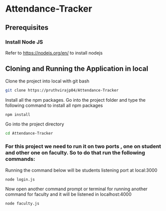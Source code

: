 # Attendance-Tracker


## Prerequisites

### Install Node JS
Refer to https://nodejs.org/en/ to install nodejs

## Cloning and Running the Application in local

Clone the project into local with git bash

```bash
git clone https://pruthvirajp04/Attendance-Tracker
```

Install all the npm packages. Go into the project folder and type the following command to install all npm packages

```bash
npm install
```

Go into the project directory 

```bash
cd Attendance-Tracker
```

### For this project we need to run it on two ports , one on student and other one on faculty. So to do that run the following commands:

Running the command below will be students listening port at local:3000

```bash
node login.js
```

Now open another command prompt or terminal for running another command for faculty and it will be listened in localhost:4000

```bash
node faculty.js
```



